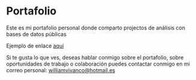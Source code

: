 # Portafolio
Este es mi portafolio personal donde comparto projectos de análisis con bases de datos públicas 


Ejemplo de enlace [aqui](https://www.kaggle.com/artgor/russia-usa-india-and-other-countries) 

Si te gusta lo que ves, deseas hablar conmigo sobre el portafolio, sobre oportunidades de trabajo o colaboración puedes contactar conmigo en mi correo personal: williamvivanco@hotmail.es 
